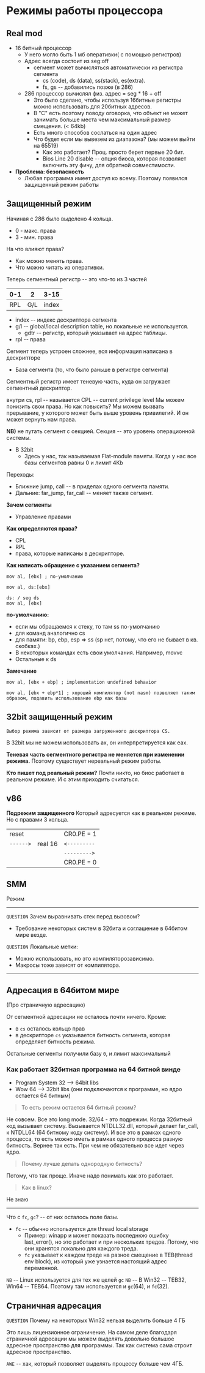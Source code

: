 # Режимы работы процессора

## Real mod
- 16 битный процессор
    - У него могло быть 1 мб оперативки( с помощью регистров)
    - Адрес всегда состоит из seg:off
        - сегмент может вычисляться автоматически из регистра сегмента
            - cs (code), ds (data), ss(stack), es(extra).
            - fs, gs -- добавились позже (в 286)
    - 286 процессор вычислял физ. адрес = seg * 16 + off
        - Это было сделано, чтобы используя 16битные регистры можно использовать для 20битных адресов.
        - В "C" есть поэтому поводу оговорка, что объект не может занимать больше места чем максимальный размер смещения. (< 64kb)
        - Есть много способов сослаться на один адрес
        - Что будет если мы вывезем из диапазона? (мы можем выйти на 65519)
            - Как это работает? Проц. просто берет первые 20 бит.
            - Bios Line 20 disable -- опция биоса, которая позволяет включить эту фичу, для обратной совместимости.
- **Проблема: безопасность**
    - Любая программа имеет доступ ко всему. Поэтому появился защищенный режим работы

## Защищенный режим
Начиная с 286 было выделено 4 кольца.
- 0 - макс. права
- 3 - мин. права

На что влияют права?
- Как можно менять права.
- Что можно читать из оперативки.

Теперь сегментный регистр -- это что-то из 3 частей

0-1| 2  | 3-15
---|----|-----
RPL|G/L |index

- index -- индекс дескриптора сегмента
- g/l -- global/local description table, но локальные не используется.
    - gdtr -- регистр, который указывает на адрес таблицы.
- rpl -- права

Сегмент теперь устроен сложнее, вся информация написана в дескрипторе
- База сегмента (то, что было раньше в регистре сегмента)

Сегментный регистр имеет теневую часть, куда он загружает сегментный дескриптор.

внутри cs, rpl -- называется CPL -- current privilege level
Мы можем понизить свои права.
Но как повысить? Мы можем вызвать прерывание, у которого может быть выше уровень привилегий. И он может вернуть нам права.

**NB)** не путать сегмент с секцией. Секция -- это уровень операционной системы.

- В 32bit
    - Здесь у нас, так называемая Flat-module памяти. Когда у нас все базы сегментов равны 0 и лимит 4Kb

Переходы:
- Ближние jump, call -- в приделах одного сегмента памяти.
- Дальние: far_jump, far_call -- меняет также сегмент.

**Зачем сегменты**
- Управление правами

**Как определяются права?**
- CPL
- RPL
- права, которые написаны в дескрипторе.

**Как написать обращение с указанием сегмента?**
```
mov al, [ebx] ; по-умолчанию

mov al, ds:[ebx]

ds: / seg ds
mov al, [ebx]
```
**по-умолчанию:**
- если мы обращаемся к стеку, то там ss по-умолчанию
- для команд аналогично cs
- для памяти: bp, ebp, esp => ss (sp нет, потому, что его не бывает в кв. скобках.)
- В некоторых командах есть свои умолчания. Например, movvc
- Остальные к ds

**Замечание**
```
mov al, [ebx + ebp] ; implementation undefined behavior

mov al, [ebx + ebp*1] ; хороший компилятор (not nasm) позволяет таким образом, подавить использование ebp как базы
```

## 32bit защищенный режим
`Выбор режима зависит от размера загруженного дескриптора CS.`

В 32bit мы не можем использовать ax, он интерпретируется как eax.

**Теневая часть сегментного регистра не меняется при изменении режима.**
Поэтому существует нереальный режим работы.

**Кто пишет под реальный режим?**
Почти никто, но биос работает в реальном режиме. И с этим приходить считаться.

## v86
**Подрежим защищенного**
Который адресуется как в реальном режиме. Но с правами 3 кольца.

| | | |
----------|---------|---------------|
reset     |         |  CR0.PE = 1   |
`------>` | real 16 | `<---------`  | protected 16/32, v86 16
          |         | `--------->`  |
          |         | CR0.PE = 0    |

## SMM
Режим

------------
`QUESTION` Зачем выравнивать стек перед вызовом?
- Требование некоторых систем в 32бита и соглашение в 64битом мире везде.

`QUESTION` Локальные метки:
- Можно использовать, но это компиляторозависимо.
- Макросы тоже зависят от компилятора.
--------

## Адресация в 64битом мире
(Про страничную адресацию)

От сегментной адресации не осталось почти ничего.
Кроме:
- в `cs` осталось кольцо прав
- в дескрипторе `cs` указывается битность сегмента, которая определяет битность режима.

Остальные сегменты получили базу `0`, и лимит максимальный

### Как работает 32битная программа на 64 битной винде
- Program System 32 --> 64bit libs
- Wow 64 --> 32bit libs (они подключаются к программе, но ядро остается 64 битным)

> То есть режим остается 64 битный режим?

Не совсем.
Все это long mode. 32/64 - это подрежим.
Когда 32битный код вызывает систему. Вызывается NTDLL32.dll, который делает far_call, к NTDLL64 (64 битному коду систему).
И все это в рамках одного процесса, то есть можно иметь в рамках одного процесса разную битность. Вернее так есть. При чем не обязательно все идет через ядро.

> Почему лучше делать однородную битность?

Потому, что так проще. Иначе надо понимать как это работает.

> Как в linux?

Не знаю

--------

Что с `fc`, `gc`? -- от них осталось поле базы.
- `fc` -- обычно используется для thread local storage
    - Пример: winapp и может показать последнюю ошибку last_error(), но это работает и при нескольких тредов. Потому, что они хранятся локально для каждого треда.
    - `fc` указывает к каждом треде на разное смещение в TEB(thread env block), из который уже узнается настоящий адрес переменной.

`NB` -- Linux используется для тех же целей `gc`
`NB` -- В Win32 -- TEB32, Win64 -- TEB64. Поэтому там используется и `gc`(64), и `fc`(32).

## Страничная адресация
`QUESTION` Почему на некоторых Win32 нельзя выделить больше 4 ГБ

Это лишь лицензионное ограничение. На самом деле благодаря страничной адресации мы можем выделять довольно большое адресное пространство для программы. Так как система сама строит адресное пространство.

`AWE` -- хак, который позволяет выделять процессу больше чем 4ГБ.

